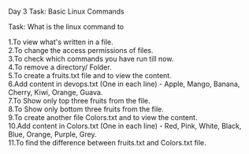 Day 3 Task: Basic Linux Commands

Task: What is the linux command to

1.To view what's written in a file.
<br>
2.To change the access permissions of files.
<br>
3.To check which commands you have run till now.
<br>
4.To remove a directory/ Folder.
<br>
5.To create a fruits.txt file and to view the content.
<br>
6.Add content in devops.txt (One in each line) - Apple, Mango, Banana, Cherry, Kiwi, Orange, Guava.
<br>
7.To Show only top three fruits from the file.
<br>
8.To Show only bottom three fruits from the file.
<br>
9.To create another file Colors.txt and to view the content.
<br>
10.Add content in Colors.txt (One in each line) - Red, Pink, White, Black, Blue, Orange, Purple, Grey.
<br>
11.To find the difference between fruits.txt and Colors.txt file.
